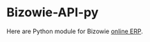 Bizowie-API-py
=================

Here are Python module for Bizowie [online ERP](http://bizowie.com/solutions/).
